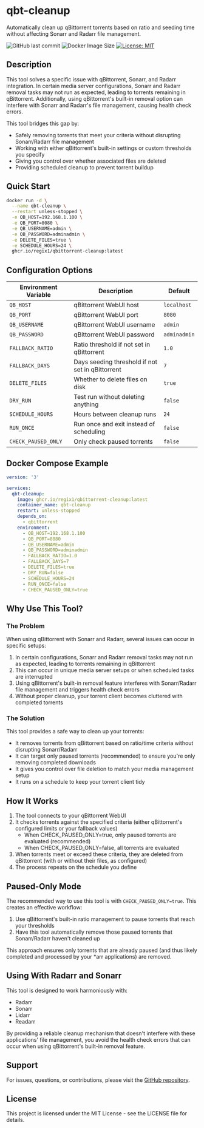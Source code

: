 # qbt-cleanup

Automatically clean up qBittorrent torrents based on ratio and seeding time without affecting Sonarr and Radarr file management.

![GitHub last commit](https://img.shields.io/github/last-commit/regix1/qbt-cleanup)
![Docker Image Size](https://img.shields.io/github/repo-size/regix1/qbt-cleanup)
[![License: MIT](https://img.shields.io/badge/License-MIT-yellow.svg)](https://opensource.org/licenses/MIT)

## Description

This tool solves a specific issue with qBittorrent, Sonarr, and Radarr integration. In certain media server configurations, Sonarr and Radarr removal tasks may not run as expected, leading to torrents remaining in qBittorrent. Additionally, using qBittorrent's built-in removal option can interfere with Sonarr and Radarr's file management, causing health check errors.

This tool bridges this gap by:
* Safely removing torrents that meet your criteria without disrupting Sonarr/Radarr file management
* Working with either qBittorrent's built-in settings or custom thresholds you specify
* Giving you control over whether associated files are deleted
* Providing scheduled cleanup to prevent torrent buildup

## Quick Start

```bash
docker run -d \
  --name qbt-cleanup \
  --restart unless-stopped \
  -e QB_HOST=192.168.1.100 \
  -e QB_PORT=8080 \
  -e QB_USERNAME=admin \
  -e QB_PASSWORD=adminadmin \
  -e DELETE_FILES=true \
  -e SCHEDULE_HOURS=24 \
  ghcr.io/regix1/qbittorrent-cleanup:latest
```

## Configuration Options

| Environment Variable | Description | Default |
|----------------------|-------------|---------|
| `QB_HOST` | qBittorrent WebUI host | `localhost` |
| `QB_PORT` | qBittorrent WebUI port | `8080` |
| `QB_USERNAME` | qBittorrent WebUI username | `admin` |
| `QB_PASSWORD` | qBittorrent WebUI password | `adminadmin` |
| `FALLBACK_RATIO` | Ratio threshold if not set in qBittorrent | `1.0` |
| `FALLBACK_DAYS` | Days seeding threshold if not set in qBittorrent | `7` |
| `DELETE_FILES` | Whether to delete files on disk | `true` |
| `DRY_RUN` | Test run without deleting anything | `false` |
| `SCHEDULE_HOURS` | Hours between cleanup runs | `24` |
| `RUN_ONCE` | Run once and exit instead of scheduling | `false` |
| `CHECK_PAUSED_ONLY` | Only check paused torrents | `false` |

## Docker Compose Example

```yaml
version: '3'

services:
  qbt-cleanup:
    image: ghcr.io/regix1/qbittorrent-cleanup:latest
    container_name: qbt-cleanup
    restart: unless-stopped
    depends_on:
      - qbittorrent
    environment:
      - QB_HOST=192.168.1.100
      - QB_PORT=8080
      - QB_USERNAME=admin
      - QB_PASSWORD=adminadmin
      - FALLBACK_RATIO=1.0
      - FALLBACK_DAYS=7
      - DELETE_FILES=true
      - DRY_RUN=false
      - SCHEDULE_HOURS=24
      - RUN_ONCE=false
      - CHECK_PAUSED_ONLY=true
```

## Why Use This Tool?

### The Problem

When using qBittorrent with Sonarr and Radarr, several issues can occur in specific setups:

1. In certain configurations, Sonarr and Radarr removal tasks may not run as expected, leading to torrents remaining in qBittorrent
2. This can occur in unique media server setups or when scheduled tasks are interrupted
3. Using qBittorrent's built-in removal feature interferes with Sonarr/Radarr file management and triggers health check errors
4. Without proper cleanup, your torrent client becomes cluttered with completed torrents

### The Solution

This tool provides a safe way to clean up your torrents:
- It removes torrents from qBittorrent based on ratio/time criteria without disrupting Sonarr/Radarr
- It can target only paused torrents (recommended) to ensure you're only removing completed downloads
- It gives you control over file deletion to match your media management setup
- It runs on a schedule to keep your torrent client tidy

## How It Works

1. The tool connects to your qBittorrent WebUI
2. It checks torrents against the specified criteria (either qBittorrent's configured limits or your fallback values)
   - When CHECK_PAUSED_ONLY=true, only paused torrents are evaluated (recommended)
   - When CHECK_PAUSED_ONLY=false, all torrents are evaluated
3. When torrents meet or exceed these criteria, they are deleted from qBittorrent (with or without their files, as configured)
4. The process repeats on the schedule you define

## Paused-Only Mode

The recommended way to use this tool is with `CHECK_PAUSED_ONLY=true`. This creates an effective workflow:

1. Use qBittorrent's built-in ratio management to pause torrents that reach your thresholds
2. Have this tool automatically remove those paused torrents that Sonarr/Radarr haven't cleaned up

This approach ensures only torrents that are already paused (and thus likely completed and processed by your *arr applications) are removed.

## Using With Radarr and Sonarr

This tool is designed to work harmoniously with:
- Radarr
- Sonarr
- Lidarr
- Readarr

By providing a reliable cleanup mechanism that doesn't interfere with these applications' file management, you avoid the health check errors that can occur when using qBittorrent's built-in removal feature.

## Support

For issues, questions, or contributions, please visit the [GitHub repository](https://github.com/regix1/qbt-cleanup).

## License

This project is licensed under the MIT License - see the LICENSE file for details.
